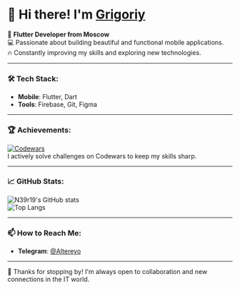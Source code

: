 # 👋 Hi there! I'm [Grigoriy](https://github.com/N39r19)

🚀 **Flutter Developer from Moscow**  
💻 Passionate about building beautiful and functional mobile applications.  
🔥 Constantly improving my skills and exploring new technologies.  

---

### 🛠️ Tech Stack:
- **Mobile**: Flutter, Dart  
- **Tools**: Firebase, Git, Figma  

---

### 🏆 Achievements:
[![Codewars](https://www.codewars.com/users/Altereyo/badges/large)](https://www.codewars.com/users/Altereyo)  
I actively solve challenges on Codewars to keep my skills sharp.  

---

### 📈 GitHub Stats:
![N39r19's GitHub stats](https://github-readme-stats.vercel.app/api?username=N39r19&show_icons=true&theme=radical)  
![Top Langs](https://github-readme-stats.vercel.app/api/top-langs/?username=N39r19&layout=compact&theme=radical)  

---

### 📫 How to Reach Me:
- **Telegram**: [@Altereyo](https://t.me/n39r19)  
<!--
- **Email**: altereyo.dev@gmail.com  
- **LinkedIn**: [Altereyo](https://www.linkedin.com/in/altereyo/)  

---

### ⚡ Fun Fact:
I love solving puzzles and participating in hackathons. It helps me find creative solutions to complex problems.  
-->
---

🌟 Thanks for stopping by! I'm always open to collaboration and new connections in the IT world.  
